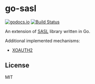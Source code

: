 # go-sasl

[![godocs.io](https://godocs.io/github.com/emersion/go-sasl?status.svg)](https://godocs.io/github.com/emersion/go-sasl)
[![Build Status](https://travis-ci.org/emersion/go-sasl.svg?branch=master)](https://travis-ci.org/emersion/go-sasl)

An extension of [SASL](https://tools.ietf.org/html/rfc4422) library written in Go.

Additional implemented mechanisms:

- [XOAUTH2](https://developers.google.com/gmail/imap/xoauth2-protocol)

## License

MIT
